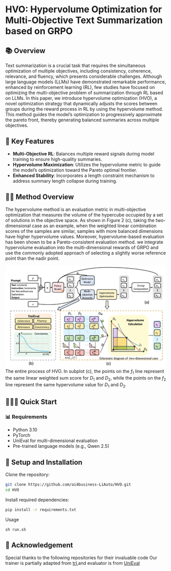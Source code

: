 # HVO: Hypervolume Optimization for Multi-Objective Text Summarization based on GRPO

## 📚 Overview
Text summarization is a crucial task that requires the simultaneous optimization of multiple objectives, including consistency, coherence, relevance, and fluency, which presents considerable challenges. Although large language models (LLMs) have demonstrated remarkable performance, enhanced by reinforcement learning (RL), few studies have focused on optimizing the multi-objective problem of summarization through RL based on LLMs. In this paper, we introduce hypervolume optimization (HVO), a novel optimization strategy that dynamically adjusts the scores between groups during the reward process in RL by using the hypervolume method. This method guides the model’s optimization to progressively approximate the pareto front, thereby generating balanced summaries across multiple objectives.

## 🔑 Key Features
- **Multi-Objective RL**: Balances multiple reward signals during model training to ensure high-quality summaries.
- **Hypervolume Maximization**: Utilizes the hypervolume metric to guide the model’s optimization toward the Pareto optimal frontier.
- **Enhanced Stability**: Incorporates a length constraint mechanism to address summary length collapse during training.

## 👋🏻 Method Overview
The hypervolume method is an evaluation metric in multi-objective optimization that measures the volume of the hypercube occupied by a set of solutions in the objective space. As shown in Figure 2 (c), taking the two-dimensional case as an example, when the weighted linear combination scores of the samples are similar, samples with more balanced dimensions have higher hypervolume values. Moreover, hypervolume-based evaluation has been shown to be a Pareto-consistent evaluation method. we integrate hypervolume evaluation into the multi-dimensional rewards of GRPO and use the commonly adopted approach of selecting a slightly worse reference point than the nadir point. 

![alt text](image.png)
The entire process of HVO. In subplot (c), the points on the $f_1$ line represent the same linear weighted sum score for $D_1$ and $D_2$, while the points on the $f_2$ line represent the same hypervolume value for $D_1$ and $D_2$.
## 🏃‍♂️‍➡️ Quick Start
### 📊 Requirements
- Python 3.10
- PyTorch 
- UniEval for multi-dimensional evaluation
- Pre-trained language models (e.g., Qwen 2.5)

## 🐹 Setup and Installation

Clone the repository:
```bash
git clone https://github.com/ai4business-LiAuto/HVO.git
cd HVO
```
Install required dependencies:

```bash
pip install -r requirements.txt
```

Usage
```
sh run.sh
```
## 🙏 Acknowledgement
Special thanks to the following repositories for their invaluable code
Our trainer is partially adapted from [trl](https://github.com/huggingface/trl),and evaluator is from
[UniEval](https://github.com/maszhongming/UniEval)

